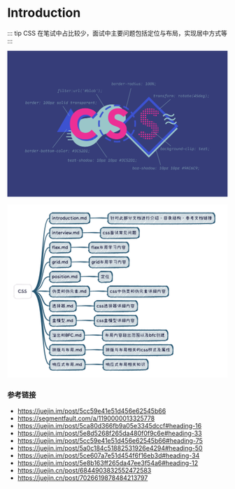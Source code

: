 # Introduction

::: tip
CSS 在笔试中占比较少，面试中主要问题包括定位与布局，实现居中方式等
:::

![tshirt4的副本](../../public/tshirt4的副本.png)

![image-20221122205422027](../../public/image-20221122205422027.png)

### 参考链接

- https://juejin.im/post/5cc59e41e51d456e62545b66
- https://segmentfault.com/a/1190000013325778
- https://juejin.im/post/5ca80d366fb9a05e3345dccf#heading-16
- https://juejin.im/post/5e8d5268f265da480f0f9c6e#heading-33
- https://juejin.im/post/5cc59e41e51d456e62545b66#heading-75
- https://juejin.im/post/5a0c184c51882531926e4294#heading-50
- https://juejin.im/post/5ce607a7e51d454f6f16eb3d#heading-34
- https://juejin.im/post/5e8b163ff265da47ee3f54a6#heading-12
- https://juejin.cn/post/6844903832552472583
- https://juejin.cn/post/7026619878484213797
